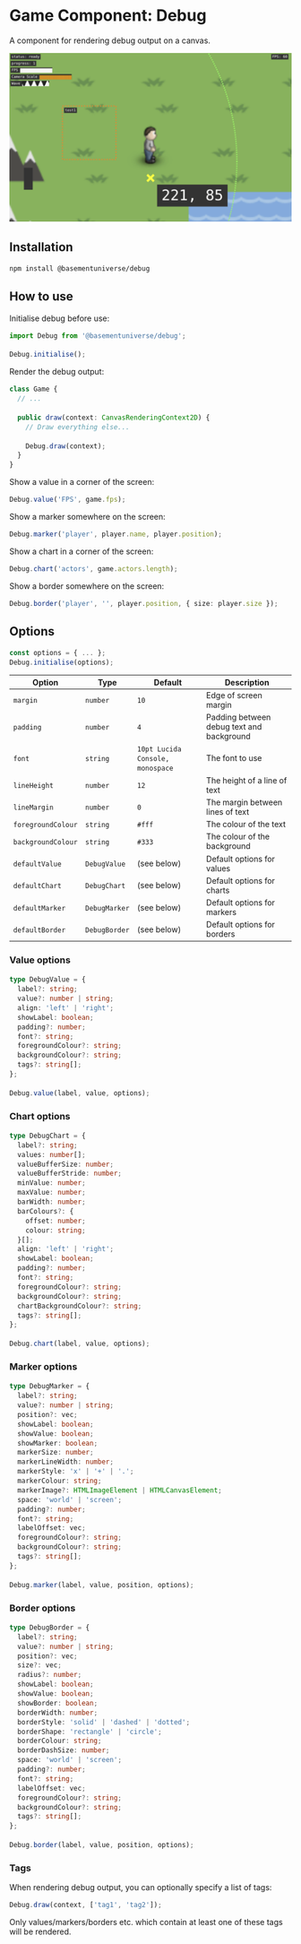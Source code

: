 # Game Component: Debug

A component for rendering debug output on a canvas.

![Preview](preview.png "Preview")

## Installation

```bash
npm install @basementuniverse/debug
```

## How to use

Initialise debug before use:

```ts
import Debug from '@basementuniverse/debug';

Debug.initialise();
```

Render the debug output:

```ts
class Game {
  // ...

  public draw(context: CanvasRenderingContext2D) {
    // Draw everything else...

    Debug.draw(context);
  }
}
```

Show a value in a corner of the screen:

```ts
Debug.value('FPS', game.fps);
```

Show a marker somewhere on the screen:

```ts
Debug.marker('player', player.name, player.position);
```

Show a chart in a corner of the screen:
```ts
Debug.chart('actors', game.actors.length);
```

Show a border somewhere on the screen:
```ts
Debug.border('player', '', player.position, { size: player.size });
```

## Options

```ts
const options = { ... };
Debug.initialise(options);
```

| Option | Type | Default | Description |
| --- | --- | --- | --- |
| `margin` | `number` | `10` | Edge of screen margin |
| `padding` | `number` | `4` | Padding between debug text and background |
| `font` | `string` | `10pt Lucida Console, monospace` | The font to use |
| `lineHeight` | `number` | `12` | The height of a line of text |
| `lineMargin` | `number` | `0` | The margin between lines of text |
| `foregroundColour` | `string` | `#fff` | The colour of the text |
| `backgroundColour` | `string` | `#333` | The colour of the background |
| `defaultValue` | `DebugValue` | (see below) | Default options for values |
| `defaultChart` | `DebugChart` | (see below) | Default options for charts |
| `defaultMarker` | `DebugMarker` | (see below) | Default options for markers |
| `defaultBorder` | `DebugBorder` | (see below) | Default options for borders |

### Value options

```ts
type DebugValue = {
  label?: string;
  value?: number | string;
  align: 'left' | 'right';
  showLabel: boolean;
  padding?: number;
  font?: string;
  foregroundColour?: string;
  backgroundColour?: string;
  tags?: string[];
};

Debug.value(label, value, options);
```

### Chart options

```ts
type DebugChart = {
  label?: string;
  values: number[];
  valueBufferSize: number;
  valueBufferStride: number;
  minValue: number;
  maxValue: number;
  barWidth: number;
  barColours?: {
    offset: number;
    colour: string;
  }[];
  align: 'left' | 'right';
  showLabel: boolean;
  padding?: number;
  font?: string;
  foregroundColour?: string;
  backgroundColour?: string;
  chartBackgroundColour?: string;
  tags?: string[];
};

Debug.chart(label, value, options);
```

### Marker options

```ts
type DebugMarker = {
  label?: string;
  value?: number | string;
  position?: vec;
  showLabel: boolean;
  showValue: boolean;
  showMarker: boolean;
  markerSize: number;
  markerLineWidth: number;
  markerStyle: 'x' | '+' | '.';
  markerColour: string;
  markerImage?: HTMLImageElement | HTMLCanvasElement;
  space: 'world' | 'screen';
  padding?: number;
  font?: string;
  labelOffset: vec;
  foregroundColour?: string;
  backgroundColour?: string;
  tags?: string[];
};

Debug.marker(label, value, position, options);
```

### Border options

```ts
type DebugBorder = {
  label?: string;
  value?: number | string;
  position?: vec;
  size?: vec;
  radius?: number;
  showLabel: boolean;
  showValue: boolean;
  showBorder: boolean;
  borderWidth: number;
  borderStyle: 'solid' | 'dashed' | 'dotted';
  borderShape: 'rectangle' | 'circle';
  borderColour: string;
  borderDashSize: number;
  space: 'world' | 'screen';
  padding?: number;
  font?: string;
  labelOffset: vec;
  foregroundColour?: string;
  backgroundColour?: string;
  tags?: string[];
};

Debug.border(label, value, position, options);
```

### Tags

When rendering debug output, you can optionally specify a list of tags:

```ts
Debug.draw(context, ['tag1', 'tag2']);
```

Only values/markers/borders etc. which contain at least one of these tags will be rendered.
